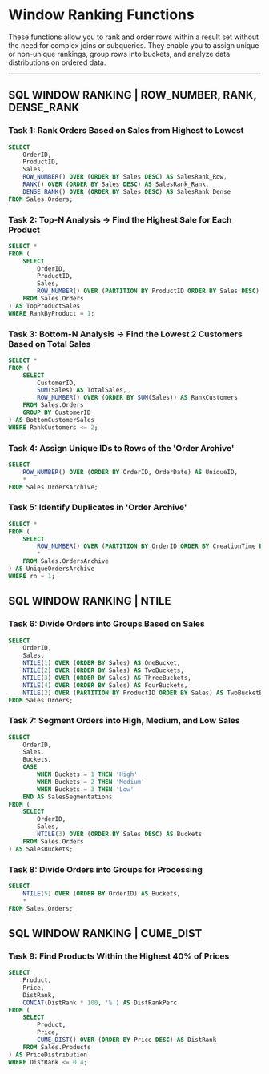 # Window Ranking Functions

These functions allow you to rank and order rows within a result set without the need for complex joins or subqueries. They enable you to assign unique or non-unique rankings, group rows into buckets, and analyze data distributions on ordered data.

---

## SQL WINDOW RANKING | ROW_NUMBER, RANK, DENSE_RANK

### Task 1: Rank Orders Based on Sales from Highest to Lowest
```sql
SELECT
    OrderID,
    ProductID,
    Sales,
    ROW_NUMBER() OVER (ORDER BY Sales DESC) AS SalesRank_Row,
    RANK() OVER (ORDER BY Sales DESC) AS SalesRank_Rank,
    DENSE_RANK() OVER (ORDER BY Sales DESC) AS SalesRank_Dense
FROM Sales.Orders;
```

### Task 2: Top-N Analysis → Find the Highest Sale for Each Product
```sql
SELECT *
FROM (
    SELECT
        OrderID,
        ProductID,
        Sales,
        ROW_NUMBER() OVER (PARTITION BY ProductID ORDER BY Sales DESC) AS RankByProduct
    FROM Sales.Orders
) AS TopProductSales
WHERE RankByProduct = 1;
```

### Task 3: Bottom-N Analysis → Find the Lowest 2 Customers Based on Total Sales

```sql
SELECT *
FROM (
    SELECT
        CustomerID,
        SUM(Sales) AS TotalSales,
        ROW_NUMBER() OVER (ORDER BY SUM(Sales)) AS RankCustomers
    FROM Sales.Orders
    GROUP BY CustomerID
) AS BottomCustomerSales
WHERE RankCustomers <= 2;
```

### Task 4: Assign Unique IDs to Rows of the 'Order Archive'
```sql
SELECT
    ROW_NUMBER() OVER (ORDER BY OrderID, OrderDate) AS UniqueID,
    *
FROM Sales.OrdersArchive;
```

### Task 5: Identify Duplicates in 'Order Archive'
```sql
SELECT *
FROM (
    SELECT
        ROW_NUMBER() OVER (PARTITION BY OrderID ORDER BY CreationTime DESC) AS rn,
        *
    FROM Sales.OrdersArchive
) AS UniqueOrdersArchive
WHERE rn = 1;
```

## SQL WINDOW RANKING | NTILE
### Task 6: Divide Orders into Groups Based on Sales
```sql
SELECT 
    OrderID,
    Sales,
    NTILE(1) OVER (ORDER BY Sales) AS OneBucket,
    NTILE(2) OVER (ORDER BY Sales) AS TwoBuckets,
    NTILE(3) OVER (ORDER BY Sales) AS ThreeBuckets,
    NTILE(4) OVER (ORDER BY Sales) AS FourBuckets,
    NTILE(2) OVER (PARTITION BY ProductID ORDER BY Sales) AS TwoBucketByProducts
FROM Sales.Orders;
```

### Task 7: Segment Orders into High, Medium, and Low Sales
```sql
SELECT
    OrderID,
    Sales,
    Buckets,
    CASE 
        WHEN Buckets = 1 THEN 'High'
        WHEN Buckets = 2 THEN 'Medium'
        WHEN Buckets = 3 THEN 'Low'
    END AS SalesSegmentations
FROM (
    SELECT
        OrderID,
        Sales,
        NTILE(3) OVER (ORDER BY Sales DESC) AS Buckets
    FROM Sales.Orders
) AS SalesBuckets;
```

### Task 8: Divide Orders into Groups for Processing
```sql
SELECT 
    NTILE(5) OVER (ORDER BY OrderID) AS Buckets,
    *
FROM Sales.Orders;
```

## SQL WINDOW RANKING | CUME_DIST
### Task 9: Find Products Within the Highest 40% of Prices
```sql
SELECT 
    Product,
    Price,
    DistRank,
    CONCAT(DistRank * 100, '%') AS DistRankPerc
FROM (
    SELECT
        Product,
        Price,
        CUME_DIST() OVER (ORDER BY Price DESC) AS DistRank
    FROM Sales.Products
) AS PriceDistribution
WHERE DistRank <= 0.4;
```